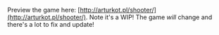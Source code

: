Preview the game here: [http://arturkot.pl/shooter/](http://arturkot.pl/shooter/). Note it's a WIP! The game _will_ change and there's a lot to fix and update!
